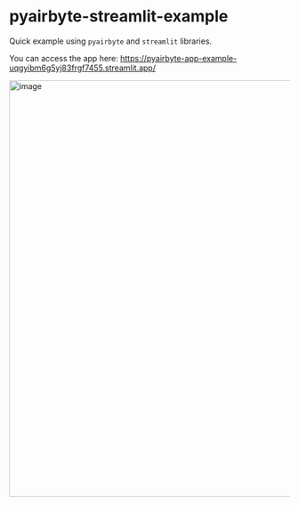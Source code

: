 # pyairbyte-streamlit-example

Quick example using `pyairbyte` and `streamlit` libraries.

You can access the app here: https://pyairbyte-app-example-uqgyibm6g5yj83frgf7455.streamlit.app/

<img width="748" alt="image" src="https://github.com/marcosmarxm/pyairbyte-streamlit-example/assets/5154322/c9ce913d-bc88-4188-8b24-9aabb6b8e1f8">
